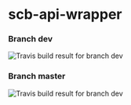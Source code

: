 # scb-api-wrapper

### Branch dev
![Travis build result for branch dev](https://travis-ci.org/Spetastian/scb-api-wrapper.svg?branch=dev)

### Branch master
![Travis build result for branch dev](https://travis-ci.org/Spetastian/scb-api-wrapper.svg?branch=master)